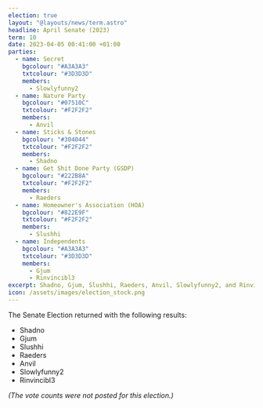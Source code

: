```yaml
---
election: true
layout: "@layouts/news/term.astro"
headline: April Senate (2023)
term: 10
date: 2023-04-05 00:41:00 +01:00
parties:
  - name: Secret
    bgcolour: "#A3A3A3"
    txtcolour: "#3D3D3D"
    members:
      - Slowlyfunny2
  - name: Nature Party
    bgcolour: "#07510C"
    txtcolour: "#F2F2F2"
    members:
      - Anvil
  - name: Sticks & Stones
    bgcolour: "#304044"
    txtcolour: "#F2F2F2"
    members:
      - Shadno
  - name: Get Shit Done Party (GSDP)
    bgcolour: "#222B8A"
    txtcolour: "#F2F2F2"
    members:
      - Raeders
  - name: Homeowner's Association (HOA)
    bgcolour: "#822E9F"
    txtcolour: "#F2F2F2"
    members:
      - Slushhi
  - name: Independents
    bgcolour: "#A3A3A3"
    txtcolour: "#3D3D3D"
    members:
      - Gjum
      - Rinvincibl3
excerpt: Shadno, Gjum, Slushhi, Raeders, Anvil, Slowlyfunny2, and Rinvincibl3 elected to the Senate.
icon: /assets/images/election_stock.png
---
```

The Senate Election returned with the following results:

- Shadno
- Gjum
- Slushhi
- Raeders
- Anvil
- Slowlyfunny2
- Rinvincibl3

*(The vote counts were not posted for this election.)*
